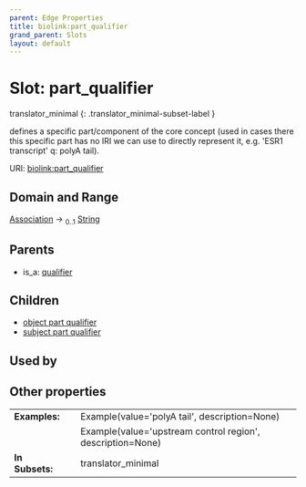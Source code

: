 ```yaml
---
parent: Edge Properties
title: biolink:part_qualifier
grand_parent: Slots
layout: default
---
```


# Slot: part_qualifier

translator_minimal
{: .translator_minimal-subset-label }


defines a specific part/component of the core concept (used in cases there this specific part has no IRI we can use to directly represent it, e.g. 'ESR1 transcript' q: polyA tail).

URI: [biolink:part_qualifier](https://w3id.org/biolink/part_qualifier)

## Domain and Range

[Association](Association.md) ->  <sub>0..1</sub> [String](types/String.md)

## Parents

 *  is_a: [qualifier](qualifier.md)

## Children

 *  [object part qualifier](object_part_qualifier.md)
 *  [subject part qualifier](subject_part_qualifier.md)

## Used by


## Other properties

|  |  |  |
| --- | --- | --- |
| **Examples:** | | Example(value='polyA tail', description=None) |
|  | | Example(value='upstream control region', description=None) |
| **In Subsets:** | | translator_minimal |

